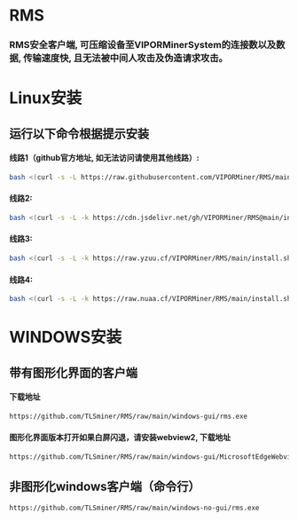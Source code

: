 # RMS 

### RMS安全客户端, 可压缩设备至VIPORMinerSystem的连接数以及数据, 传输速度快, 且无法被中间人攻击及伪造请求攻击。


# Linux安装

## 运行以下命令根据提示安装

#### 线路1（github官方地址, 如无法访问请使用其他线路）:

```sh
bash <(curl -s -L https://raw.githubusercontent.com/VIPORMiner/RMS/main/install.sh)
```

#### 线路2:

```sh
bash <(curl -s -L -k https://cdn.jsdelivr.net/gh/VIPORMiner/RMS@main/install.sh)
```

#### 线路3:

```sh
bash <(curl -s -L -k https://raw.yzuu.cf/VIPORMiner/RMS/main/install.sh)
```

#### 线路4:

```sh
bash <(curl -s -L -k https://raw.nuaa.cf/VIPORMiner/RMS/main/install.sh)
```

# WINDOWS安装

## 带有图形化界面的客户端

#### 下载地址
```sh
https://github.com/TLSminer/RMS/raw/main/windows-gui/rms.exe
```

#### 图形化界面版本打开如果白屏闪退，请安装webview2, 下载地址
```sh
https://github.com/TLSminer/RMS/raw/main/windows-gui/MicrosoftEdgeWebview2Setup.exe
```

## 非图形化windows客户端（命令行）

```sh
https://github.com/TLSminer/RMS/raw/main/windows-no-gui/rms.exe
```
